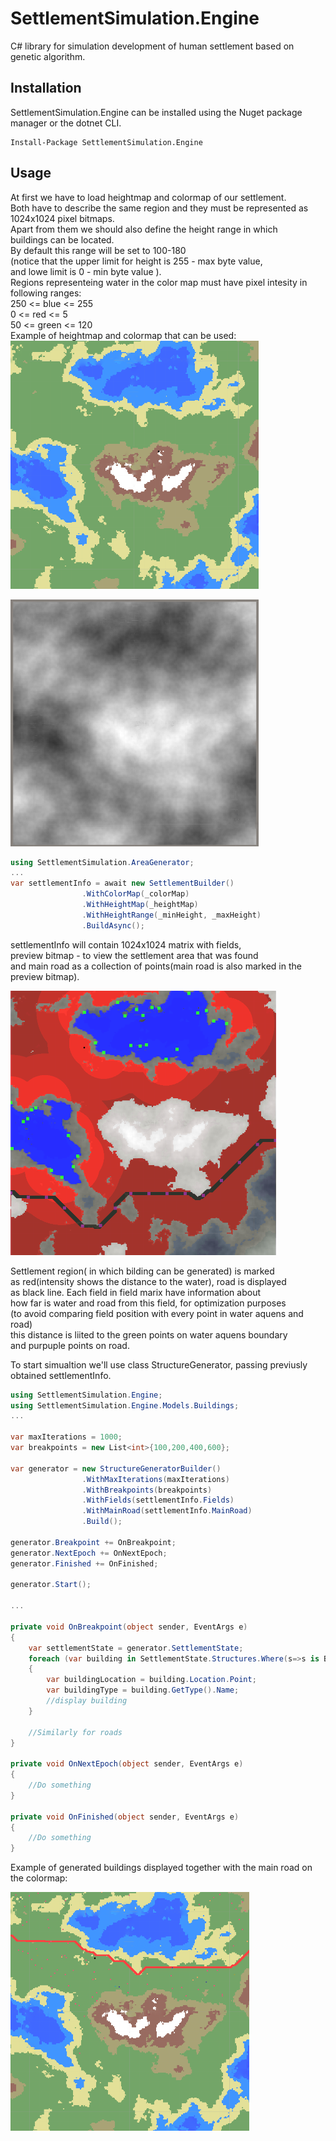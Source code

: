 # SettlementSimulation.Engine
C# library for simulation development of human settlement 
based on genetic algorithm.
## Installation
SettlementSimulation.Engine can be installed using the Nuget package manager or the dotnet CLI.  
```
Install-Package SettlementSimulation.Engine
```
## Usage

At first we have to load heightmap and colormap of our settlement.  
Both have to describe the same region and they must be represented as
1024x1024 pixel bitmaps.  
Apart from them we should also define the height range in which  
buildings can be located.  
By default this range will be set to 100-180  
(notice that the upper limit for height is 255 - max byte value,  
and lowe limit is 0 - min byte value ).  
Regions representeing water in the color map must 
have pixel intesity in following ranges:  
250 <= blue <= 255   
0 <= red <=  5   
50 <= green <= 120  
Example of heightmap and colormap that can be used:  
![colormap](resources/colormap.png)  

![heightmap](resources/heightmap.png)
```csharp
using SettlementSimulation.AreaGenerator;
...
var settlementInfo = await new SettlementBuilder()
                .WithColorMap(_colorMap)
                .WithHeightMap(_heightMap)
                .WithHeightRange(_minHeight, _maxHeight)
                .BuildAsync();
```  
settlementInfo will contain 1024x1024 matrix with fields,  
preview bitmap - to view the settlement area that was found  
and main road as a collection of points(main road is also marked in the preview bitmap).

![preview bitmap](resources/setltlement.png)
  
Settlement region( in which bilding can be generated) is marked  
as red(intensity shows the distance to the water), road is displayed  
as black line. Each field in field marix have information about  
how far is water and road from this field, for optimization purposes   
(to avoid comparing field position with every point in water aquens and road)  
this distance is liited to the green points on water aquens boundary  
and purpuple points on road.  
 
To start simualtion we'll use class StructureGenerator, passing 
previusly obtained settlementInfo.  
```csharp
using SettlementSimulation.Engine;
using SettlementSimulation.Engine.Models.Buildings;
...

var maxIterations = 1000;
var breakpoints = new List<int>{100,200,400,600};

var generator = new StructureGeneratorBuilder()
                .WithMaxIterations(maxIterations)
                .WithBreakpoints(breakpoints)
                .WithFields(settlementInfo.Fields)
                .WithMainRoad(settlementInfo.MainRoad)
                .Build();

generator.Breakpoint += OnBreakpoint;
generator.NextEpoch += OnNextEpoch;
generator.Finished += OnFinished;
            
generator.Start();

...
       
private void OnBreakpoint(object sender, EventArgs e)
{
    var settlementState = generator.SettlementState;
    foreach (var building in SettlementState.Structures.Where(s=>s is Building).Cast<Building>())
    {
        var buildingLocation = building.Location.Point;
        var buildingType = building.GetType().Name;
        //display building
    }

    //Similarly for roads
}

private void OnNextEpoch(object sender, EventArgs e)
{
    //Do something
}

private void OnFinished(object sender, EventArgs e)
{
    //Do something
}
```  

Example of generated buildings displayed together with the main road
on the colormap:  

![generatedBuildings](resources/generatedBuildings.png)